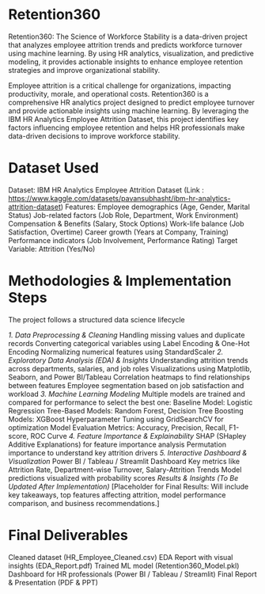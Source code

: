 # Retention360
Retention360: The Science of Workforce Stability is a data-driven project that analyzes employee attrition trends and predicts workforce turnover using machine learning. By using HR analytics, visualization, and predictive modeling, it provides actionable insights to enhance employee retention strategies and improve organizational stability. 

Employee attrition is a critical challenge for organizations, impacting productivity, morale, and operational costs. Retention360 is a comprehensive HR analytics project designed to predict employee turnover and provide actionable insights using machine learning. By leveraging the IBM HR Analytics Employee Attrition Dataset, this project identifies key factors influencing employee retention and helps HR professionals make data-driven decisions to improve workforce stability.

# Dataset Used
Dataset: IBM HR Analytics Employee Attrition Dataset (Link : https://www.kaggle.com/datasets/pavansubhasht/ibm-hr-analytics-attrition-dataset)
Features:
Employee demographics (Age, Gender, Marital Status)
Job-related factors (Job Role, Department, Work Environment)
Compensation & Benefits (Salary, Stock Options)
Work-life balance (Job Satisfaction, Overtime)
Career growth (Years at Company, Training)
Performance indicators (Job Involvement, Performance Rating)
Target Variable: Attrition (Yes/No)

# Methodologies & Implementation Steps
The project follows a structured data science lifecycle

_1. Data Preprocessing & Cleaning_
Handling missing values and duplicate records
Converting categorical variables using Label Encoding & One-Hot Encoding
Normalizing numerical features using StandardScaler
_2. Exploratory Data Analysis (EDA) & Insights_
Understanding attrition trends across departments, salaries, and job roles
Visualizations using Matplotlib, Seaborn, and Power BI/Tableau
Correlation heatmaps to find relationships between features
Employee segmentation based on job satisfaction and workload
_3. Machine Learning Modeling_
Multiple models are trained and compared for performance to select the best one:
Baseline Model: Logistic Regression
Tree-Based Models: Random Forest, Decision Tree
Boosting Models: XGBoost
Hyperparameter Tuning using GridSearchCV for optimization
Model Evaluation Metrics: Accuracy, Precision, Recall, F1-score, ROC Curve
_4. Feature Importance & Explainability_
SHAP (SHapley Additive Explanations) for feature importance analysis
Permutation importance to understand key attrition drivers
_5. Interactive Dashboard & Visualization_
Power BI / Tableau / Streamlit Dashboard
Key metrics like Attrition Rate, Department-wise Turnover, Salary-Attrition Trends
Model predictions visualized with probability scores
_Results & Insights (To Be Updated After Implementation)_
[Placeholder for Final Results: Will include key takeaways, top features affecting attrition, model performance comparison, and business recommendations.]

# Final Deliverables
Cleaned dataset (HR_Employee_Cleaned.csv)
EDA Report with visual insights (EDA_Report.pdf)
Trained ML model (Retention360_Model.pkl)
Dashboard for HR professionals (Power BI / Tableau / Streamlit)
Final Report & Presentation (PDF & PPT)
